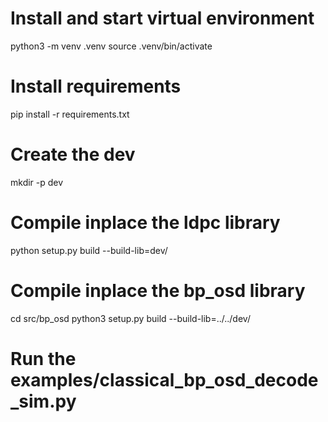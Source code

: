 # Install and start virtual environment
python3 -m venv .venv
source .venv/bin/activate

# Install requirements
pip install -r requirements.txt

# Create the dev 
mkdir -p dev

# Compile inplace the ldpc library
python setup.py build --build-lib=dev/

# Compile inplace the bp_osd library
cd src/bp_osd
python3 setup.py build --build-lib=../../dev/

# Run the examples/classical_bp_osd_decode_sim.py


